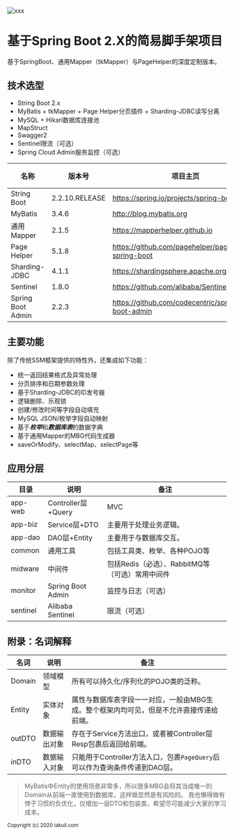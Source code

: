 ![xxx](https://repository-images.githubusercontent.com/168498776/44575b00-3555-11eb-8591-5f432aa8fcb2)

# 基于Spring Boot 2.X的简易脚手架项目
基于SpringBoot、通用Mapper（tkMapper）与PageHelper的深度定制版本。

## 技术选型
* String Boot 2.x
* MyBatis + tkMapper + Page Helper分页插件 + Sharding-JDBC读写分离
* MySQL + Hikari数据库连接池
* MapStruct
* Swagger2
* Sentinel限流（可选）
* Spring Cloud Admin服务监控（可选）
 
|名称|版本号|项目主页|简介|
|---|---|---|---|
|String Boot|2.2.10.RELEASE|https://spring.io/projects/spring-boot/||
|MyBatis|3.4.6|http://blog.mybatis.org||
|通用Mapper|2.1.5|https://mapperhelper.github.io||
|Page Helper|5.1.8|https://github.com/pagehelper/pagehelper-spring-boot||
|Sharding-JDBC|4.1.1|https://shardingsphere.apache.org/||
|Sentinel|1.8.0|https://github.com/alibaba/Sentinel/releases||
|Spring Boot Admin|2.2.3|https://github.com/codecentric/spring-boot-admin||

## 主要功能
除了传统SSM框架提供的特性外，还集成如下功能：
* 统一返回结果格式及异常处理
* 分页排序和日期参数处理
* 基于Sharding-JDBC的ID发号器
* 逻辑删除、乐观锁
* 创建/修改时间等字段自动填充
* MySQL JSON/枚举字段自动映射
* 基于***枚举***和***数据库表***的数据字典
* 基于通用Mapper的MBG代码生成器
* saveOrModify、selectMap、selectPage等

## 应用分层
|目录|说明|备注|
|---|---|---|
|app-web|Controller层+Query|MVC|
|app-biz|Service层+DTO|主要用于处理业务逻辑。|
|app-dao|DAO层+Entity|主要用于与数据库交互。|
|common|通用工具|包括工具类、枚举、各种POJO等|
|midware|中间件|包括Redis（必选）、RabbitMQ等（可选）常用中间件|
|monitor|Spring Boot Admin|监控与日志（可选）|
|sentinel|Alibaba Sentinel|限流（可选）|

## 附录：名词解释
|名词|说明|备注|
|---|---|---|
|Domain|领域模型|所有可以持久化/序列化的POJO类的泛称。|
|Entity|实体对象|属性与数据库表字段一一对应，一般由MBG生成。整个框架内均可见，但是不允许直接传递给前端。|
|outDTO|数据输出对象|存在于Service方法出口，或者被Controller层Resp包裹后返回给前端。|
|inDTO|数据输入对象|只能用于Controller方法入口，包裹`PageQuery`后可以作为查询条件传递到DAO层。|
> MyBatis中Entity的使用场景非常多，所以很多MBG会将其当成唯一的Domain从前端一直使用到数据库，这样做显然是有风险的。
> 我也懒得做有悖于习惯的负优化，仅增加一层DTO和包装类，希望尽可能减少大家的学习成本。

<sub>Copyright (c) 2020 iakuil.com</sub>